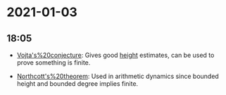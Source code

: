 # 2021-01-03

## 18:05

- [Vojta's%20conjecture](../Vojta's%20conjecture.md): 
  Gives good [height](../height.md) estimates, can be used to prove something is finite.

- [Northcott's%20theorem](Northcott's%20theorem): 
  Used in arithmetic dynamics since bounded height and bounded degree implies finite.
